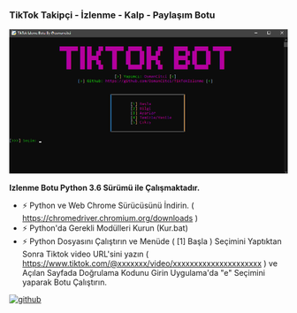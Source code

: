 ### TikTok Takipçi - İzlenme - Kalp - Paylaşım Botu
![](https://github.com/osmancitci/TikTokIzlenme/blob/main/Tiktok.png?raw=true)

**Izlenme Botu Python 3.6 Sürümü ile Çalışmaktadır.**

- ⚡ Python ve Web Chrome Sürücüsünü İndirin. ( https://chromedriver.chromium.org/downloads )
- ⚡ Python'da Gerekli Modülleri Kurun (Kur.bat) 
- ⚡ Python Dosyasını Çalıştırın ve Menüde ( [1] Başla ) Seçimini Yaptıktan Sonra  Tiktok video URL'sini yazın ( https://www.tiktok.com/@xxxxxxx/video/xxxxxxxxxxxxxxxxxxxxx ) ve Açılan Sayfada Doğrulama Kodunu Girin Uygulama'da "e" Seçimini yaparak Botu Çalıştırın. 


[<img src='https://cdn.jsdelivr.net/npm/simple-icons@3.0.1/icons/github.svg' alt='github' height='40'>](https://github.com/osmancitci)  

